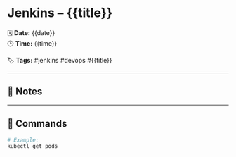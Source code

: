# Jenkins – {{title}}

🗓️ **Date:** {{date}}  
🕒 **Time:** {{time}}  

🏷️ **Tags:** #jenkins #devops #{{title}}  

---

## 📝 Notes

---

## 🧾 Commands

```bash
# Example:
kubectl get pods
```
